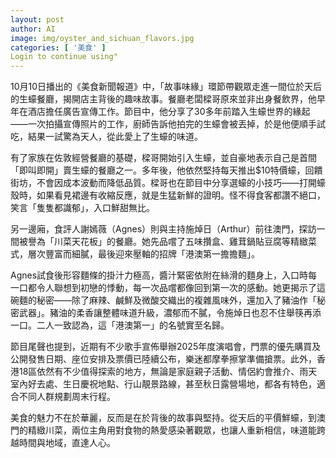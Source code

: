 ```yaml
---
layout: post
author: AI
image: img/oyster_and_sichuan_flavors.jpg
categories: [ '美食' ]
Login to continue using"
---
```

10月10日播出的《美食新聞報道》中，「故事味緣」環節帶觀眾走進一間位於天后的生蠔餐廳，揭開店主背後的趣味故事。餐廳老闆樑哥原來並非出身餐飲界，他早年在酒店擔任廣告宣傳工作。節目中，他分享了30多年前踏入生蠔世界的緣起——一次拍攝宣傳照片的工作，廚師告訴他拍完的生蠔會被丟掉，於是他便順手試吃，結果一試驚為天人，從此愛上了生蠔的味道。  

有了家族在佐敦經營餐廳的基礎，樑哥開始引入生蠔，並自豪地表示自己是首間「即叫即開」賣生蠔的餐廳之一。多年後，他依然堅持每天推出$10特價蠔，回饋街坊，不會因成本波動而降低品質。樑哥也在節目中分享選蠔的小技巧——打開蠔殼時，如果看見裙邊有收縮反應，就是生猛新鮮的證明。怪不得食客都讚不絕口，笑言「隻隻都識郁」，入口鮮甜無比。  

另一邊廂，食評人謝嫣薇（Agnes）則與主持施焯日（Arthur）前往澳門，探訪一間被譽為「川菜天花板」的餐廳。她先品嚐了五味攢盒、雞茸鍋貼豆腐等精緻菜式，層次豐富而細膩，最後迎來壓軸的招牌「港澳第一擔擔麵」。  

Agnes試食後形容麵條的掛汁力極高，醬汁緊密依附在絲滑的麵身上，入口時每一口都令人聯想到初戀的悸動，每一次品嚐都像回到第一次的感動。她更揭示了這碗麵的秘密——除了麻辣、鹹鮮及微酸交織出的複雜風味外，還加入了豬油作「秘密武器」。豬油的柔香讓整體味道升級，濃郁而不膩，令施焯日也忍不住舉筷再添一口。二人一致認為，這「港澳第一」的名號實至名歸。  

節目尾聲也提到，近期有不少歌手宣佈舉辦2025年度演唱會，門票的優先購買及公開發售日期、座位安排及票價已陸續公布，樂迷都摩拳擦掌準備搶票。此外，香港18區依然有不少值得探索的地方，無論是家庭親子活動、情侶約會推介、雨天室內好去處、生日慶祝地點、行山靚景路線，甚至秋日露營場地，都各有特色，適合不同人群規劃周末行程。  

美食的魅力不在於華麗，反而是在於背後的故事與堅持。從天后的平價鮮蠔，到澳門的精緻川菜，兩位主角用對食物的熱愛感染著觀眾，也讓人重新相信，味道能跨越時間與地域，直達人心。